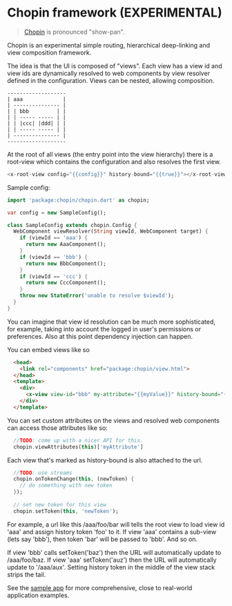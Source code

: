 # Chopin framework (EXPERIMENTAL)
> [Chopin](http://en.wikipedia.org/wiki/Fr%C3%A9d%C3%A9ric_Chopin) is pronounced "show-pan".

Chopin is an experimental simple routing, hierarchical deep-linking and view composition framework.

The idea is that the UI is composed of "views". Each view has a view id and 
view ids are dynamically resolved to web components by view resolver defined
in the configuration. Views can be nested, allowing composition.

    -------------------
    | aaa             |
    | --------------- |
    | | bbb         | |
    | | ----- ----- | |
    | | |ccc| |ddd| | |
    | | ----- ----- | |
    | --------------- |
    -------------------

At the root of all views (the entry point into the view hierarchy) there is 
a root-view which contains the configuration and also resolves the first view.

```dart
<x-root-view config="{{config}}" history-bound="{{true}}"></x-root-view>
```

Sample config:
```dart
import 'package:chopin/chopin.dart' as chopin;

var config = new SampleConfig();

class SampleConfig extends chopin.Config {
  WebComponent viewResolver(String viewId, WebComponent target) {
    if (viewId == 'aaa') {
      return new AaaComponent();
    }
    if (viewId == 'bbb') {
      return new BbbComponent();
    }
    if (viewId == 'ccc') {
      return new CccComponent();
    }
    throw new StateError('unable to resolve $viewId');
  }
}
```

You can imagine that view id resolution can be much more sophisticated, for
example, taking into account the logged in user's permissions or preferences.
Also at this point dependency injection can happen.

You can embed views like so

```html
  <head>
    <link rel="components" href="package:chopin/view.html">
  </head>
  <template>
    <div>
      <x-view view-id="bbb" my-attribute="{{myValue}}" history-bound="{{true}}"></x-view>
    </div>
  </template>
```

You can set custom attributes on the views and resolved web components can access those attributes like so:

```dart
  //TODO: come up with a nicer API for this.
  chopin.viewAttributes(this)['myAttribute']
```

Each view that's marked as history-bound is also attached to the url.

```dart
  //TODO: use streams
  chopin.onTokenChange(this, (newToken) {
    // do something with new token
  });
  
  // set new token for this view
  chopin.setToken(this, 'newToken');
```

For example, a url like this /aaa/foo/bar will tells the root view to load view id 'aaa' 
and assign history token 'foo' to it. If view 'aaa' contains a sub-view (lets say 'bbb'), then
token 'bar' will be passed to 'bbb'. And so on.

If view 'bbb' calls setToken('baz') then the URL will automatically update to
/aaa/foo/baz. If view 'aaa' setToken('auz') then the URL will automatically update
to '/aaa/aux'. Setting history token in the middle of the view stack strips the tail.

See the [sample app](https://github.com/pavelgj/chopin/tree/master/sample_app) for more comprehensive,
close to real-world application examples.
